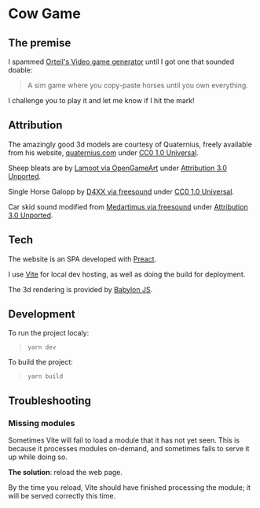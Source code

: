 # Cow Game

## The premise

I spammed [Orteil's Video game generator](https://orteil.dashnet.org/gamegen) until I got one that sounded doable:

> A sim game where you copy-paste horses until you own everything.

I challenge you to play it and let me know if I hit the mark!

## Attribution

The amazingly good 3d models are courtesy of Quaternius, freely available from his website, [quaternius.com](https://quaternius.com/) under [CC0 1.0 Universal](https://creativecommons.org/publicdomain/zero/1.0/legalcode).

Sheep bleats are by [Lamoot via OpenGameArt](https://opengameart.org/content/sheep-sound-bleats-yo-frankie) under [Attribution 3.0 Unported](https://creativecommons.org/licenses/by/3.0/legalcode).

Single Horse Galopp by [D4XX via freesound](https://freesound.org/people/D4XX/sounds/564628/) under [CC0 1.0 Universal](https://creativecommons.org/publicdomain/zero/1.0/legalcode).

Car skid sound modified from [Medartimus via freesound](https://freesound.org/people/Medartimus/sounds/217542/) under [Attribution 3.0 Unported](https://creativecommons.org/licenses/by/3.0/legalcode).

## Tech

The website is an SPA developed with [Preact](https://preactjs.com/).

I use [Vite](https://vitejs.dev/) for local dev hosting, as well as doing the build for deployment.

The 3d rendering is provided by [Babylon JS](https://www.babylonjs.com/).

## Development

To run the project localy:

> ```
> yarn dev
> ```

To build the project:

> ```
> yarn build
> ```

## Troubleshooting

### Missing modules

Sometimes Vite will fail to load a module that it has not yet seen. This is because it processes modules on-demand, and sometimes fails to serve it up while doing so.

**The solution**: reload the web page.

By the time you reload, Vite should have finished processing the module; it will be served correctly this time.
